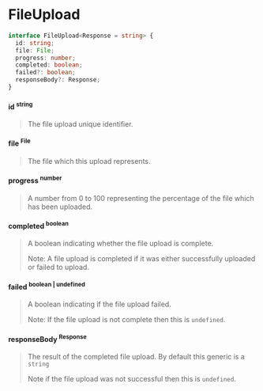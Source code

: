 # FileUpload

```ts
interface FileUpload<Response = string> {
  id: string;
  file: File;
  progress: number;
  completed: boolean;
  failed?: boolean;
  responseBody?: Response;
}
```

#### id <sup>string</sup>
> The file upload unique identifier.

#### file <sup>File</sup>
> The file which this upload represents.

#### progress <sup>number</sup>
> A number from 0 to 100 representing the percentage of the file which has been uploaded.

#### completed <sup>boolean</sup>
> A boolean indicating whether the file upload is complete. 
>
> Note: A file upload is completed if it was either successfully uploaded or failed to upload.

#### failed <sup>boolean | undefined</sup>
> A boolean indicating if the file upload failed. 
>
> Note: If the file upload is not complete then this is `undefined`.

#### responseBody <sup>Response</sup>
> The result of the completed file upload. By default this generic is a `string`
>
> Note if the file upload was not successful then this is `undefined`.
